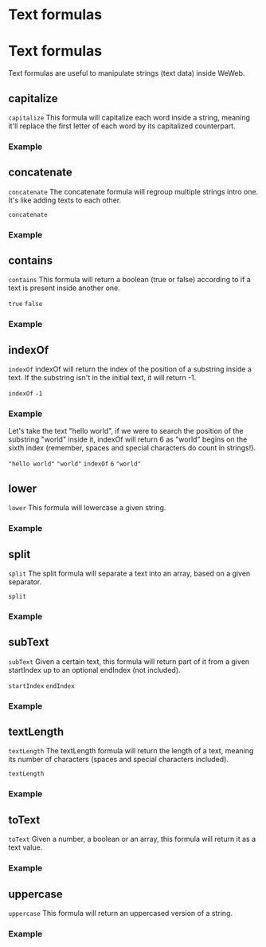 # Text formulas ​


# Text formulas ​

Text formulas are useful to manipulate strings (text data) inside WeWeb.


## capitalize ​

`capitalize`
This formula will capitalize each word inside a string, meaning it'll replace the first letter of each word by its capitalized counterpart.


### Example ​




## concatenate ​

`concatenate`
The concatenate formula will regroup multiple strings intro one. It's like adding texts to each other.

`concatenate`

### Example ​




## contains ​

`contains`
This formula will return a boolean (true or false) according to if a text is present inside another one.

`true`
`false`

### Example ​




## indexOf ​

`indexOf`
indexOf will return the index of the position of a substring inside a text. If the substring isn't in the initial text, it will return -1.

`indexOf`
`-1`

### Example ​

Let's take the text "hello world", if we were to search the position of the substring "world" inside it, indexOf will return 6 as "world" begins on the sixth index (remember, spaces and special characters do count in strings!).

`"hello world"`
`"world"`
`indexOf`
`6`
`"world"`



## lower ​

`lower`
This formula will lowercase a given string.


### Example ​




## split ​

`split`
The split formula will separate a text into an array, based on a given separator.

`split`

### Example ​




## subText ​

`subText`
Given a certain text, this formula will return part of it from a given startIndex up to an optional endIndex (not included).

`startIndex`
`endIndex`

### Example ​




## textLength ​

`textLength`
The textLength formula will return the length of a text, meaning its number of characters (spaces and special characters included).

`textLength`

### Example ​




## toText ​

`toText`
Given a number, a boolean or an array, this formula will return it as a text value.


### Example ​




## uppercase ​

`uppercase`
This formula will return an uppercased version of a string.


### Example ​



